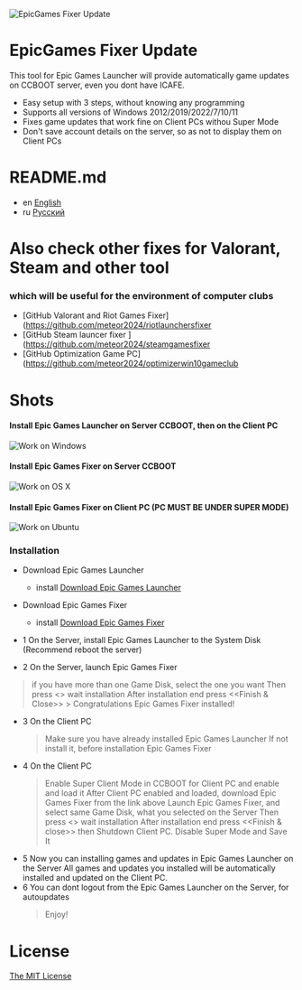 ![EpicGames Fixer Update ](https://github.com/meteor2024/EpicGamesFixer/blob/main/shots/6615685.png)
# EpicGames Fixer Update
This tool for Epic Games Launcher will provide 
automatically game updates on CCBOOT server, 
even you dont have ICAFE.

- Easy setup with 3 steps, without knowing any programming
- Supports all versions of Windows 2012/2019/2022/7/10/11
- Fixes game updates that work fine on Client PCs withou Super Mode
- Don't save account details on the server, so as not to display them on Client PCs


# README.md
- en [English](README.md)
- ru [Русский](readme/README.ru.md)


# Also check other fixes for Valorant, Steam and other tool
### which will be useful for the environment of computer clubs
- [GitHub Valorant and Riot Games Fixer](https://github.com/meteor2024/riotlaunchersfixer
- [GitHub Steam launcer fixer ](https://github.com/meteor2024/steamgamesfixer
- [GitHub Optimization Game PC](https://github.com/meteor2024/optimizerwin10gameclub


# Shots
#### Install Epic Games Launcher on Server CCBOOT, then on the Client PC
![Work on Windows](https://github.com/meteor2024/EpicGamesFixer/blob/main/shots/EpicLauncherPC.gif)
#### Install Epic Games Fixer on Server CCBOOT
![Work on OS X](https://github.com/meteor2024/EpicGamesFixer/blob/main/shots/Server.gif)
#### Install Epic Games Fixer on Client PC (PC MUST BE UNDER SUPER MODE)
![Work on Ubuntu](https://github.com/meteor2024/EpicGamesFixer/blob/main/shots/GamePC.gif)

### Installation
- Download Epic Games Launcher
	- install [Download Epic Games Launcher](https://store.epicgames.com/en-US/download)
- Download Epic Games Fixer
	- install [Download Epic Games Fixer ](https://github.com/meteor2024/EpicGamesFixer/releases)

- 1 On the Server, install Epic Games Launcher to the System Disk (Recommend reboot the server)
- 2 On the Server, launch Epic Games Fixer 
>    if you have more than one Game Disk, select the one you want
>    Then press <<Install Fix>> wait installation
     	After installation end press <<Finish & Close>>
    > Congratulations Epic Games Fixer installed!
- 3 On the Client PC
    > Make sure you have already installed Epic Games Launcher
     If not install it, before installation Epic Games Fixer
- 4 On the Client PC
    > Enable Super Client Mode in CCBOOT for Client PC and enable and load it
    > After Client PC enabled and loaded, download Epic Games Fixer from the link above
    > Launch Epic Games Fixer, and select same Game Disk, what you selected on the Server
     Then press <<Install Fix>> wait installation
     After installation end press <<Finish & close>> then Shutdown Client PC.
    > Disable Super Mode and Save It
- 5 Now you can installing games and updates in Epic Games Launcher on the Server
     All games and updates you installed will be automatically installed and updated
     on the Client PC.
- 6 You can dont logout from the Epic Games Launcher on the Server, for autoupdates
    > Enjoy!






# License
[The MIT License](LICENSE)
